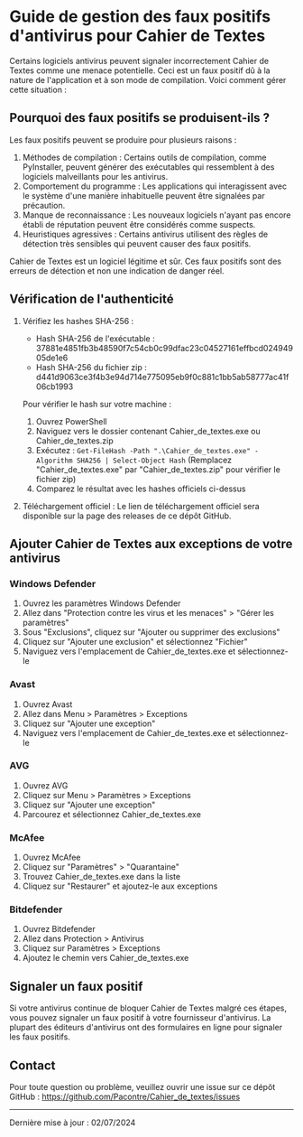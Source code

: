 # Guide de gestion des faux positifs d'antivirus pour Cahier de Textes

Certains logiciels antivirus peuvent signaler incorrectement Cahier de Textes comme une menace potentielle. Ceci est un faux positif dû à la nature de l'application et à son mode de compilation. Voici comment gérer cette situation :

## Pourquoi des faux positifs se produisent-ils ?

Les faux positifs peuvent se produire pour plusieurs raisons :
1. Méthodes de compilation : Certains outils de compilation, comme PyInstaller, peuvent générer des exécutables qui ressemblent à des logiciels malveillants pour les antivirus.
2. Comportement du programme : Les applications qui interagissent avec le système d'une manière inhabituelle peuvent être signalées par précaution.
3. Manque de reconnaissance : Les nouveaux logiciels n'ayant pas encore établi de réputation peuvent être considérés comme suspects.
4. Heuristiques agressives : Certains antivirus utilisent des règles de détection très sensibles qui peuvent causer des faux positifs.

Cahier de Textes est un logiciel légitime et sûr. Ces faux positifs sont des erreurs de détection et non une indication de danger réel.

## Vérification de l'authenticité

1. Vérifiez les hashes SHA-256 :
   - Hash SHA-256 de l'exécutable : 37881e4851fb3b48590f7c54cb0c99dfac23c04527161effbcd02494905de1e6
   - Hash SHA-256 du fichier zip : d441d9063ce3f4b3e94d714e775095eb9f0c881c1bb5ab58777ac41f06cb1993

   Pour vérifier le hash sur votre machine :
   1. Ouvrez PowerShell
   2. Naviguez vers le dossier contenant Cahier_de_textes.exe ou Cahier_de_textes.zip
   3. Exécutez : `Get-FileHash -Path ".\Cahier_de_textes.exe" -Algorithm SHA256 | Select-Object Hash`
      (Remplacez "Cahier_de_textes.exe" par "Cahier_de_textes.zip" pour vérifier le fichier zip)
   4. Comparez le résultat avec les hashes officiels ci-dessus

2. Téléchargement officiel :
   Le lien de téléchargement officiel sera disponible sur la page des releases de ce dépôt GitHub.

## Ajouter Cahier de Textes aux exceptions de votre antivirus

### Windows Defender
1. Ouvrez les paramètres Windows Defender
2. Allez dans "Protection contre les virus et les menaces" > "Gérer les paramètres"
3. Sous "Exclusions", cliquez sur "Ajouter ou supprimer des exclusions"
4. Cliquez sur "Ajouter une exclusion" et sélectionnez "Fichier"
5. Naviguez vers l'emplacement de Cahier_de_textes.exe et sélectionnez-le

### Avast
1. Ouvrez Avast
2. Allez dans Menu > Paramètres > Exceptions
3. Cliquez sur "Ajouter une exception"
4. Naviguez vers l'emplacement de Cahier_de_textes.exe et sélectionnez-le

### AVG
1. Ouvrez AVG
2. Cliquez sur Menu > Paramètres > Exceptions
3. Cliquez sur "Ajouter une exception"
4. Parcourez et sélectionnez Cahier_de_textes.exe

### McAfee
1. Ouvrez McAfee
2. Cliquez sur "Paramètres" > "Quarantaine"
3. Trouvez Cahier_de_textes.exe dans la liste
4. Cliquez sur "Restaurer" et ajoutez-le aux exceptions

### Bitdefender
1. Ouvrez Bitdefender
2. Allez dans Protection > Antivirus
3. Cliquez sur Paramètres > Exceptions
4. Ajoutez le chemin vers Cahier_de_textes.exe

## Signaler un faux positif

Si votre antivirus continue de bloquer Cahier de Textes malgré ces étapes, vous pouvez signaler un faux positif à votre fournisseur d'antivirus. La plupart des éditeurs d'antivirus ont des formulaires en ligne pour signaler les faux positifs.

## Contact

Pour toute question ou problème, veuillez ouvrir une issue sur ce dépôt GitHub : https://github.com/Pacontre/Cahier_de_textes/issues

---

Dernière mise à jour : 02/07/2024
